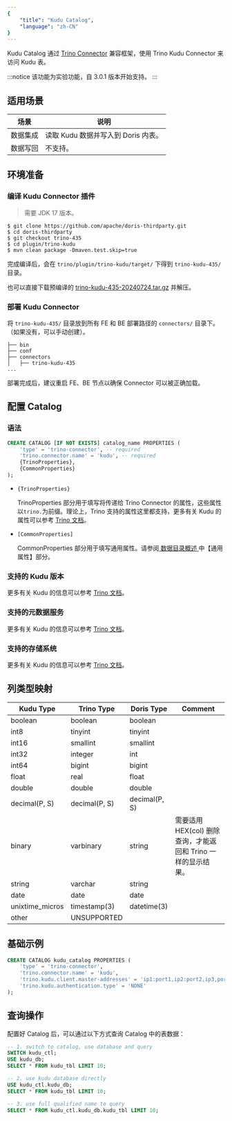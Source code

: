 ```yaml
---
{
    "title": "Kudu Catalog",
    "language": "zh-CN"
}
---
```


Kudu Catalog 通过 [Trino Connector](https://doris.apache.org/zh-CN/community/how-to-contribute/trino-connector-developer-guide/) 兼容框架，使用 Trino Kudu Connector 来访问 Kudu 表。

:::notice
该功能为实验功能，自 3.0.1 版本开始支持。
:::

## 适用场景

| 场景 | 说明 |
| ---- | ---------------------------- |
| 数据集成 | 读取 Kudu 数据并写入到 Doris 内表。 |
| 数据写回 | 不支持。                         |

## 环境准备

### 编译 Kudu Connector 插件

> 需要 JDK 17 版本。

```shell
$ git clone https://github.com/apache/doris-thirdparty.git
$ cd doris-thirdparty
$ git checkout trino-435
$ cd plugin/trino-kudu
$ mvn clean package -Dmaven.test.skip=true
```

完成编译后，会在 `trino/plugin/trino-kudu/target/` 下得到 `trino-kudu-435/` 目录。

也可以直接下载预编译的 [trino-kudu-435-20240724.tar.gz](https://github.com/apache/doris-thirdparty/releases/download/trino-435-20240724/trino-kudu-435-20240724.tar.gz) 并解压。

### 部署 Kudu Connector

将 `trino-kudu-435/` 目录放到所有 FE 和 BE 部署路径的 `connectors/` 目录下。（如果没有，可以手动创建）。

```text
├── bin
├── conf
├── connectors
│   ├── trino-kudu-435
...
```

部署完成后，建议重启 FE、BE 节点以确保 Connector 可以被正确加载。

## 配置 Catalog

### 语法

```sql
CREATE CATALOG [IF NOT EXISTS] catalog_name PROPERTIES (
    'type' = 'trino-connector', -- required
    'trino.connector.name' = 'kudu', -- required
    {TrinoProperties},
    {CommonProperties}
);
```

* `{TrinoProperties}`

  TrinoProperties 部分用于填写将传递给 Trino Connector 的属性，这些属性以`trino.`为前缀。理论上，Trino 支持的属性这里都支持，更多有关 Kudu 的属性可以参考 [Trino 文档](https://trino.io/docs/current/connector/kudu.html)。

* `[CommonProperties]`

  CommonProperties 部分用于填写通用属性。请参阅[ 数据目录概述 ](../catalog-overview.md)中【通用属性】部分。

### 支持的 Kudu 版本

更多有关 Kudu 的信息可以参考 [Trino 文档](https://trino.io/docs/current/connector/kudu.html)。

### 支持的元数据服务

更多有关 Kudu 的信息可以参考 [Trino 文档](https://trino.io/docs/current/connector/kudu.html)。

### 支持的存储系统

更多有关 Kudu 的信息可以参考 [Trino 文档](https://trino.io/docs/current/connector/kudu.html)。

## 列类型映射

| Kudu Type        | Trino Type    | Doris Type    | Comment                                 |
| ---------------- | ------------- | ------------- | --------------------------------------- |
| boolean          | boolean       | boolean       |                                         |
| int8             | tinyint       | tinyint       |                                         |
| int16            | smallint      | smallint      |                                         |
| int32            | integer       | int           |                                         |
| int64            | bigint        | bigint        |                                         |
| float            | real          | float         |                                         |
| double           | double        | double        |                                         |
| decimal(P, S)    | decimal(P, S) | decimal(P, S) |                                         |
| binary           | varbinary     | string        | 需要适用 HEX(col) 删除查询，才能返回和 Trino 一样的显示结果。 |
| string           | varchar       | string        |                                         |
| date             | date          | date          |                                         |
| unixtime_micros | timestamp(3)  | datetime(3)   |                                         |
| other            | UNSUPPORTED   |               |                                         |

## 基础示例

```sql
CREATE CATALOG kudu_catalog PROPERTIES (  
    'type' = 'trino-connector',  
    'trino.connector.name' = 'kudu', 
    'trino.kudu.client.master-addresses' = 'ip1:port1,ip2:port2,ip3,port3', 
    'trino.kudu.authentication.type' = 'NONE' 
);
```

## 查询操作

配置好 Catalog 后，可以通过以下方式查询 Catalog 中的表数据：

```sql
-- 1. switch to catalog, use database and query
SWITCH kudu_ctl;
USE kudu_db;
SELECT * FROM kudu_tbl LIMIT 10;

-- 2. use kudu database directly
USE kudu_ctl.kudu_db;
SELECT * FROM kudu_tbl LIMIT 10;

-- 3. use full qualified name to query
SELECT * FROM kudu_ctl.kudu_db.kudu_tbl LIMIT 10;
```

